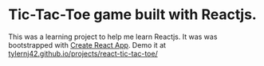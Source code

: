 # Tic-Tac-Toe game built with Reactjs.

This was a learning project to help me learn Reactjs. It was was bootstrapped with [Create React App](https://github.com/facebookincubator/create-react-app). Demo it at [tylernj42.github.io/projects/react-tic-tac-toe/](https://tylernj42.github.io/projects/react-tic-tac-toe/p)